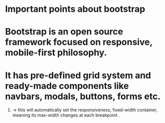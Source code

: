 # Important points about bootstrap

# Bootstrap is an open source framework focused on responsive, mobile-first philosophy.

# It has pre-defined grid system and ready-made components like navbars, modals, buttons, forms etc. 


1. <div class="container"></div> -> this will automatically set the responsiveness, fixed-width container, meaning its max-width changes at each breakpoint . 



